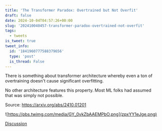 ```yaml
---
title: 'The Transformer Paradox: Overtrained but Not Overfit'
draft: false
date: 2024-10-04T04:57:26+00:00
slug: '202410040457-transformer-paradox-overtrained-not-overfit'
tags:
  - tweets
is_tweet: true
tweet_info:
  id: '1841960777588379656'
  type: 'post'
  is_thread: False
---
```




There is something about transformer architecture whereby even a ton of overtraining doesn't cause significant overfitting. 

No other architecture features this property. Most ML folks had assumed that was simply not possible.

Source: <https://arxiv.org/abs/2410.01201> 

![https://pbs.twimg.com/media/GY_0vkZbAAEMPbO.png](zpxYY1eJge.png)

[Discussion](https://x.com/sytelus/status/1841960777588379656)
